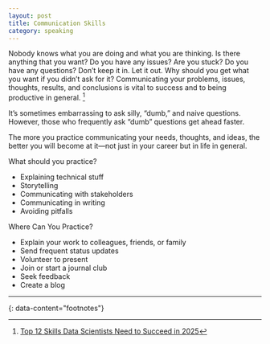 ```yaml
---
layout: post
title: Communication Skills
category: speaking
---
```


Nobody knows what you are doing and what you are thinking. Is there anything
that you want? Do you have any issues? Are you stuck? Do you have any
questions? Don’t keep it in. Let it out. Why should you get what you want if
you didn’t ask for it? Communicating your problems, issues, thoughts, results,
and conclusions is vital to success and to being productive in general. [^1]

It’s sometimes embarrassing to ask silly, “dumb,” and naive questions. However,
those who frequently ask “dumb” questions get ahead faster.

The more you practice communicating your needs, thoughts, and ideas, the better
you will become at it—not just in your career but in life in general.

What should you practice?
* Explaining technical stuff
* Storytelling
* Communicating with stakeholders
* Communicating in writing
* Avoiding pitfalls

Where Can You Practice?
* Explain your work to colleagues, friends, or family
* Send frequent status updates
* Volunteer to present
* Join or start a journal club
* Seek feedback
* Create a blog

---
{: data-content="footnotes"}

[^1]: [Top 12 Skills Data Scientists Need to Succeed in 2025](https://towardsdatascience.com/top-12-skills-data-scientists-need-to-succeed-in-2025-c80f54cf227a)
